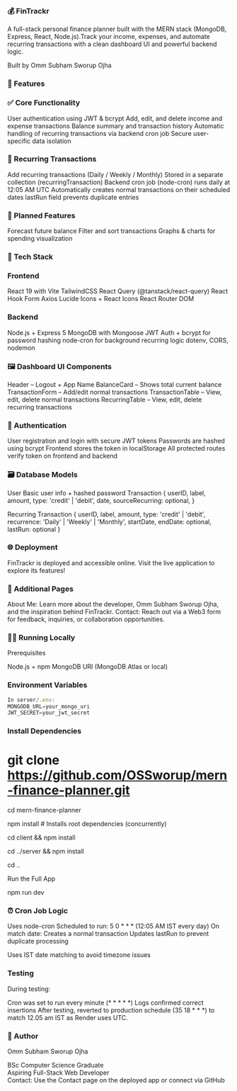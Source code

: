 ### 💰 FinTrackr
A full-stack personal finance planner built with the MERN stack (MongoDB, Express, React, Node.js).Track your income, expenses, and automate recurring transactions with a clean dashboard UI and powerful backend logic.

Built by Omm Subham Sworup Ojha


### 🚀 Features
### ✅ Core Functionality

User authentication using JWT & bcrypt
Add, edit, and delete income and expense transactions
Balance summary and transaction history
Automatic handling of recurring transactions via backend cron job
Secure user-specific data isolation

### 🔁 Recurring Transactions

Add recurring transactions (Daily / Weekly / Monthly)
Stored in a separate collection (recurringTransaction)
Backend cron job (node-cron) runs daily at 12:05 AM UTC
Automatically creates normal transactions on their scheduled dates
lastRun field prevents duplicate entries

### 🧠 Planned Features

Forecast future balance
Filter and sort transactions
Graphs & charts for spending visualization


### 🧱 Tech Stack
### Frontend

React 19 with Vite
TailwindCSS
React Query (@tanstack/react-query)
React Hook Form
Axios
Lucide Icons + React Icons
React Router DOM

### Backend

Node.js + Express 5
MongoDB with Mongoose
JWT Auth + bcrypt for password hashing
node-cron for background recurring logic
dotenv, CORS, nodemon


### 🖼 Dashboard UI Components

Header – Logout + App Name
BalanceCard – Shows total current balance
TransactionForm – Add/edit normal transactions
TransactionTable – View, edit, delete normal transactions
RecurringTable – View, edit, delete recurring transactions


### 🔐 Authentication

User registration and login with secure JWT tokens
Passwords are hashed using bcrypt
Frontend stores the token in localStorage
All protected routes verify token on frontend and backend


### 🗃 Database Models
User
Basic user info + hashed password
Transaction
{
  userID,
  label,
  amount,
  type: 'credit' | 'debit',
  date,
  sourceRecurring: optional,
}

Recurring Transaction
{
  userID,
  label,
  amount,
  type: 'credit' | 'debit',
  recurrence: 'Daily' | 'Weekly' | 'Monthly',
  startDate,
  endDate: optional,
  lastRun: optional
}


### 🌐 Deployment
FinTrackr is deployed and accessible online. Visit the live application to explore its features!

### 📄 Additional Pages

About Me: Learn more about the developer, Omm Subham Sworup Ojha, and the inspiration behind FinTrackr.
Contact: Reach out via a Web3 form for feedback, inquiries, or collaboration opportunities.


### 🏃‍♂️ Running Locally
Prerequisites

Node.js + npm
MongoDB URI (MongoDB Atlas or local)

### Environment Variables
```javascript
In server/.env:
MONGODB_URL=your_mongo_uri
JWT_SECRET=your_jwt_secret
```

### Install Dependencies

# git clone https://github.com/OSSworup/mern-finance-planner.git

cd mern-finance-planner

npm install           # Installs root dependencies (concurrently)

cd client && npm install

cd ../server && npm install

cd ..

Run the Full App

npm run dev


### ⏰ Cron Job Logic

Uses node-cron
Scheduled to run: 5 0 * * * (12:05 AM IST every day)
On match date:
Creates a normal transaction
Updates lastRun to prevent duplicate processing


Uses IST date matching to avoid timezone issues

### Testing
During testing:

Cron was set to run every minute (* * * * *)
Logs confirmed correct insertions
After testing, reverted to production schedule (35 18 * * *) to match 12.05 am IST as Render uses UTC.


### 👤 Author
Omm Subham Sworup Ojha  

BSc Computer Science Graduate  
Aspiring Full-Stack Web Developer  
Contact: Use the Contact page on the deployed app or connect via GitHub


